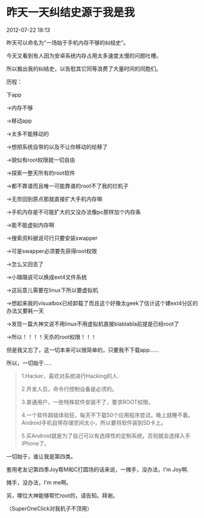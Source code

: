 # 昨天一天纠结史源于我是我


2012-07-22 18:13

昨天可以命名为“一场始于手机内存不够的纠结史”。

今天又看到有人因为安卓系统内存占用太多速度太慢的问题吐槽。

所以搬出我的纠结史，以告慰其它同等浪费了大量时间的同胞们。

历程：

下app

->内存不够

->移动app

->太多不能移动的

->想把系统自带的以及不让你移动的给移了

->貌似有root权限就一切自由

->探索一整天所有的root软件

->都不靠谱而且唯一可能靠谱的root不了我的烂机子

->无奈回到原点那就直接扩大手机内存嘛

->手机内存是不可能扩大的又没办法像pc那样加个内存条

->能不能虚拟内存啊

->搜索资料据说可行只要安装swapper

->可是swapper必须要先获得root权限

->怎么又回去了

->小璐璐说可以换成ext4文件系统

->这玩意儿需要在linux下所以要虚拟机

->想起来我的visualbox已经卸载了而且这个好像太geek了估计这个建ext4分区的办法又要耗一天

->发现一篇大神文说不用linux不用虚拟机直接blablabla前提是已经root了

->所以！！！！天杀的root权限！！！

但是我又忘了，这一切本来可以很简单的，只要我不下载app......

所以，一切始于.....



<blockquote>1.Hacker，喜欢对系统进行Hacking的人.

2.开发人员，命令行控制设备是必须的。

3.普通用户，一些特殊软件安装不了，要求ROOT权限。

4.一个软件超级体验狂，每天不下载50个应用程序尝试，晚上就睡不着。Android手机自带存储空间太小，所以要将软件装到SD卡上。

5.买Android就是为了自己可以有选择性的定制系统，否则就会选择入手iPhone了。</blockquote>



一切始于，谁让我是第四类。

套用老友记第四季Joy帮M和C打圆场的话来说，一摊手，没办法，I'm Joy啊.

摊手，没办法，I'm me啊。

另，哪位大神能够帮忙root的，请告知。拜谢。

（SuperOneClick对我机子不顶用）


